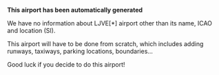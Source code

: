 **This airport has been automatically generated**

We have no information about LJVE[*] airport other than its name, ICAO and location (SI).

This airport will have to be done from scratch, which includes adding runways, taxiways, parking locations, boundaries...

Good luck if you decide to do this airport!